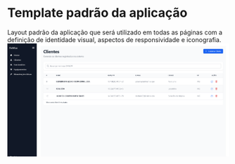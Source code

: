 # Template padrão da aplicação


Layout padrão da aplicação que será utilizado em todas as páginas com a definição de identidade visual, aspectos de responsividade e iconografia.
![Template padrão usado para base no restante do site](images/Template_Padrao.png)



